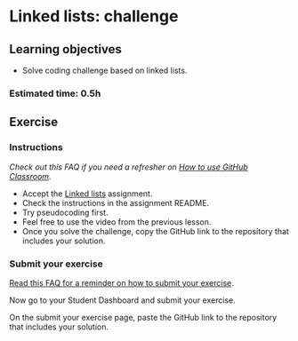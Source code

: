 # Linked lists: challenge

## Learning objectives

- Solve coding challenge based on linked lists.

### Estimated time: 0.5h

## Exercise

### Instructions 

*Check out this FAQ if you need a refresher on [How to use GitHub Classroom](https://github.com/microverseinc/curriculum-computer-science-fundamentals/blob/main/trivial-interview-questions/articles/how_to_use_github_classroom.md)*.

- Accept the [Linked lists](https://classroom.github.com/a/kBBsOs_p) assignment.
- Check the instructions in the assignment README.
- Try pseudocoding first.
- Feel free to use the video from the previous lesson.
- Once you solve the challenge, copy the GitHub link to the repository that includes your solution.

### Submit your exercise

[Read this FAQ for a reminder on how to submit your exercise](https://microverse.zendesk.com/hc/en-us/articles/360061344234).

Now go to your Student Dashboard and submit your exercise.

On the submit your exercise page, paste the GitHub link to the repository that includes your solution.